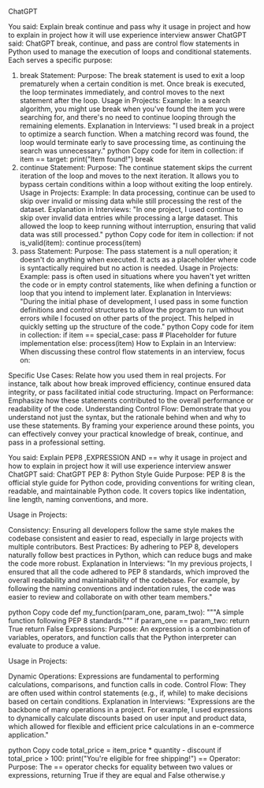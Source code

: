 ChatGPT

You said:
Explain break continue and pass why it usage in project and how to explain in project how it will use experience interview answer
ChatGPT said:
ChatGPT
break, continue, and pass are control flow statements in Python used to manage the execution of loops and conditional statements. Each serves a specific purpose:

1. break Statement:
Purpose: The break statement is used to exit a loop prematurely when a certain condition is met. Once break is executed, the loop terminates immediately, and control moves to the next statement after the loop.
Usage in Projects:
Example: In a search algorithm, you might use break when you've found the item you were searching for, and there's no need to continue looping through the remaining elements.
Explanation in Interviews: "I used break in a project to optimize a search function. When a matching record was found, the loop would terminate early to save processing time, as continuing the search was unnecessary."
python
Copy code
for item in collection:
    if item == target:
        print("Item found!")
        break
2. continue Statement:
Purpose: The continue statement skips the current iteration of the loop and moves to the next iteration. It allows you to bypass certain conditions within a loop without exiting the loop entirely.
Usage in Projects:
Example: In data processing, continue can be used to skip over invalid or missing data while still processing the rest of the dataset.
Explanation in Interviews: "In one project, I used continue to skip over invalid data entries while processing a large dataset. This allowed the loop to keep running without interruption, ensuring that valid data was still processed."
python
Copy code
for item in collection:
    if not is_valid(item):
        continue
    process(item)
3. pass Statement:
Purpose: The pass statement is a null operation; it doesn't do anything when executed. It acts as a placeholder where code is syntactically required but no action is needed.
Usage in Projects:
Example: pass is often used in situations where you haven't yet written the code or in empty control statements, like when defining a function or loop that you intend to implement later.
Explanation in Interviews: "During the initial phase of development, I used pass in some function definitions and control structures to allow the program to run without errors while I focused on other parts of the project. This helped in quickly setting up the structure of the code."
python
Copy code
for item in collection:
    if item == special_case:
        pass  # Placeholder for future implementation
    else:
        process(item)
How to Explain in an Interview:
When discussing these control flow statements in an interview, focus on:

Specific Use Cases: Relate how you used them in real projects. For instance, talk about how break improved efficiency, continue ensured data integrity, or pass facilitated initial code structuring.
Impact on Performance: Emphasize how these statements contributed to the overall performance or readability of the code.
Understanding Control Flow: Demonstrate that you understand not just the syntax, but the rationale behind when and why to use these statements.
By framing your experience around these points, you can effectively convey your practical knowledge of break, continue, and pass in a professional setting.





You said:
 Explain PEP8 ,EXPRESSION AND == why it usage in project and how to explain in project how it will use experience interview answer
ChatGPT said:
ChatGPT
PEP 8: Python Style Guide
Purpose: PEP 8 is the official style guide for Python code, providing conventions for writing clean, readable, and maintainable Python code. It covers topics like indentation, line length, naming conventions, and more.

Usage in Projects:

Consistency: Ensuring all developers follow the same style makes the codebase consistent and easier to read, especially in large projects with multiple contributors.
Best Practices: By adhering to PEP 8, developers naturally follow best practices in Python, which can reduce bugs and make the code more robust.
Explanation in Interviews: "In my previous projects, I ensured that all the code adhered to PEP 8 standards, which improved the overall readability and maintainability of the codebase. For example, by following the naming conventions and indentation rules, the code was easier to review and collaborate on with other team members."

python
Copy code
def my_function(param_one, param_two):
    """A simple function following PEP 8 standards."""
    if param_one == param_two:
        return True
    return False
Expressions:
Purpose: An expression is a combination of variables, operators, and function calls that the Python interpreter can evaluate to produce a value.

Usage in Projects:

Dynamic Operations: Expressions are fundamental to performing calculations, comparisons, and function calls in code.
Control Flow: They are often used within control statements (e.g., if, while) to make decisions based on certain conditions.
Explanation in Interviews: "Expressions are the backbone of many operations in a project. For example, I used expressions to dynamically calculate discounts based on user input and product data, which allowed for flexible and efficient price calculations in an e-commerce application."

python
Copy code
total_price = item_price * quantity - discount
if total_price > 100:
    print("You're eligible for free shipping!")
== Operator:
Purpose: The == operator checks for equality between two values or expressions, returning True if they are equal and False otherwise.y
